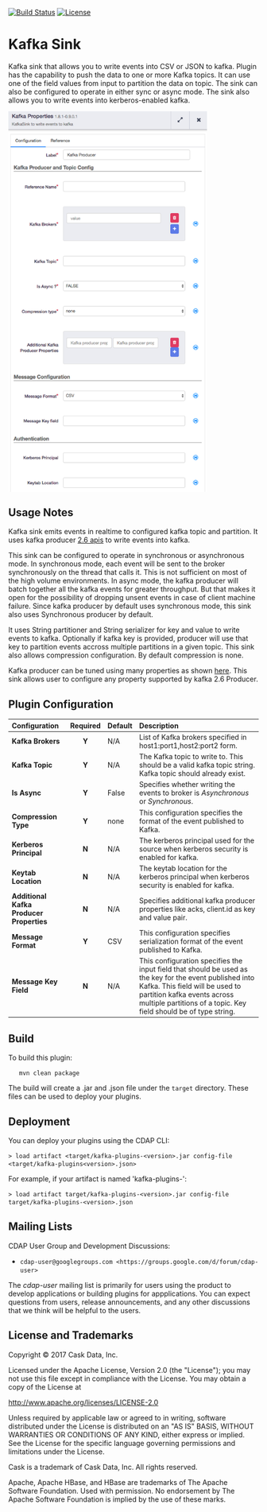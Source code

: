 [![Build Status](https://travis-ci.org/hydrator/kafka-plugins.svg?branch=master)](https://travis-ci.org/hydrator/kafka-plugins) [![License](https://img.shields.io/badge/License-Apache%202.0-blue.svg)](https://opensource.org/licenses/Apache-2.0)

Kafka Sink
==========

Kafka sink that allows you to write events into CSV or JSON to kafka. Plugin has the capability to push the data to one or more Kafka topics. 
It can use one of the field values from input to partition the data on topic. The sink can also be configured to operate in either sync or async mode. 
The sink also allows you to write events into kerberos-enabled kafka.

<img align="center" src="kafka-sink-plugin-config.png"  width="400" alt="plugin configuration" />

Usage Notes
-----------

Kafka sink emits events in realtime to configured kafka topic and partition. It uses kafka producer [2.6 apis](https://kafka.apache.org/26/documentation.html) to write events into kafka.

This sink can be configured to operate in synchronous or asynchronous mode. In synchronous mode, each event will be sent to the broker synchronously on the thread that calls it. This is not sufficient on most of the high volume environments. 
In async mode, the kafka producer will batch together all the kafka events for greater throughput. But that makes it open for the possibility of dropping unsent events in case of client machine failure. Since kafka producer by default uses synchronous mode, this sink also uses Synchronous producer by default.

It uses String partitioner and String serializer for key and value to write events to kafka. Optionally if kafka key is provided, producer will use that key to partition events accross multiple partitions in a given topic. This sink also allows compression configuration. By default compression is none.

Kafka producer can be tuned using many properties as shown [here](https://kafka.apache.org/26/documentation.html#producerconfigs). This sink allows user to configure any property supported by kafka 2.6 Producer.


Plugin Configuration
---------------------

| Configuration | Required | Default | Description |
| :------------ | :------: | :----- | :---------- |
| **Kafka Brokers** | **Y** | N/A | List of Kafka brokers specified in host1:port1,host2:port2 form. |
| **Kafka Topic** | **Y** | N/A | The Kafka topic to write to. This should be a valid kafka topic string. Kafka topic should already exist. |
| **Is Async** | **Y** | False | Specifies whether writing the events to broker is *Asynchronous* or *Synchronous*.  |
| **Compression Type** | **Y** | none | This configuration specifies the format of the event published to Kafka. |
| **Kerberos Principal** | **N** | N/A | The kerberos principal used for the source when kerberos security is enabled for kafka. |
| **Keytab Location** | **N** | N/A | The keytab location for the kerberos principal when kerberos security is enabled for kafka. |
| **Additional Kafka Producer Properties** | **N** | N/A | Specifies additional kafka producer properties like acks, client.id as key and value pair. |
| **Message Format** | **Y** | CSV | This configuration specifies serialization format of the event published to Kafka. |
| **Message Key Field** | **N** | N/A | This configuration specifies the input field that should be used as the key for the event published into Kafka. This field will be used to partition kafka events across multiple partitions of a topic. Key field should be of type string. |


Build
-----
To build this plugin:

```
   mvn clean package
```    

The build will create a .jar and .json file under the ``target`` directory.
These files can be used to deploy your plugins.

Deployment
----------
You can deploy your plugins using the CDAP CLI:

    > load artifact <target/kafka-plugins-<version>.jar config-file <target/kafka-plugins<version>.json>

For example, if your artifact is named 'kafka-plugins-<version>':

    > load artifact target/kafka-plugins-<version>.jar config-file target/kafka-plugins-<version>.json
    
## Mailing Lists

CDAP User Group and Development Discussions:

* `cdap-user@googlegroups.com <https://groups.google.com/d/forum/cdap-user>`

The *cdap-user* mailing list is primarily for users using the product to develop
applications or building plugins for appplications. You can expect questions from 
users, release announcements, and any other discussions that we think will be helpful 
to the users.

## License and Trademarks

Copyright © 2017 Cask Data, Inc.

Licensed under the Apache License, Version 2.0 (the "License"); you may not use this file except
in compliance with the License. You may obtain a copy of the License at

http://www.apache.org/licenses/LICENSE-2.0

Unless required by applicable law or agreed to in writing, software distributed under the 
License is distributed on an "AS IS" BASIS, WITHOUT WARRANTIES OR CONDITIONS OF ANY KIND, 
either express or implied. See the License for the specific language governing permissions 
and limitations under the License.

Cask is a trademark of Cask Data, Inc. All rights reserved.

Apache, Apache HBase, and HBase are trademarks of The Apache Software Foundation. Used with
permission. No endorsement by The Apache Software Foundation is implied by the use of these marks.      
